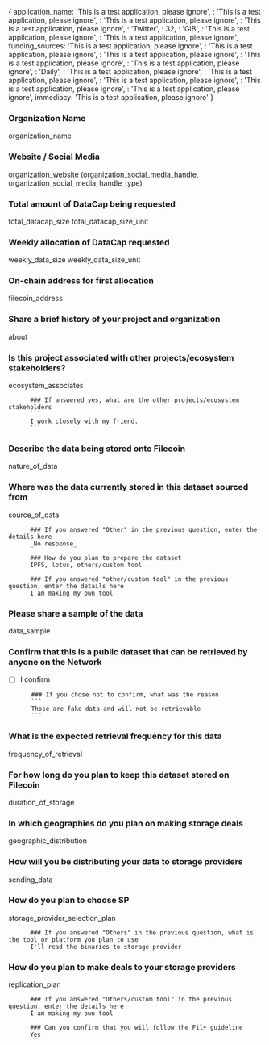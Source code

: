 {
  application_name: 'This is a test application, please ignore',
  : 'This is a test application, please ignore',
  : 'This is a test application, please ignore',
  : 'This is a test application, please ignore',
  : 'Twitter',
  : 32,
  : 'GiB',
  : 'This is a test application, please ignore',
  : 'This is a test application, please ignore',
  funding_sources: 'This is a test application, please ignore',
  : 'This is a test application, please ignore',
  : 'This is a test application, please ignore',
  : 'This is a test application, please ignore',
  : 'This is a test application, please ignore',
  : 'Daily',
  : 'This is a test application, please ignore',
  : 'This is a test application, please ignore',
  : 'This is a test application, please ignore',
  : 'This is a test application, please ignore',
  : 'This is a test application, please ignore',
  immediacy: 'This is a test application, please ignore'
}

### Organization Name
organization_name

### Website / Social Media
organization_website (organization_social_media_handle, organization_social_media_handle_type)

### Total amount of DataCap being requested
total_datacap_size total_datacap_size_unit

### Weekly allocation of DataCap requested
weekly_data_size weekly_data_size_unit

### On-chain address for first allocation
filecoin_address

### Share a brief history of your project and organization
about

### Is this project associated with other projects/ecosystem stakeholders?
ecosystem_associates

          ### If answered yes, what are the other projects/ecosystem stakeholders
          ```
          I work closely with my friend.
          ```

### Describe the data being stored onto Filecoin
nature_of_data

### Where was the data currently stored in this dataset sourced from
source_of_data

          ### If you answered "Other" in the previous question, enter the details here
          _No response_

          ### How do you plan to prepare the dataset
          IPFS, lotus, others/custom tool

          ### If you answered "other/custom tool" in the previous question, enter the details here
          I am making my own tool

### Please share a sample of the data
data_sample

### Confirm that this is a public dataset that can be retrieved by anyone on the Network
* [ ]  I confirm

          ### If you chose not to confirm, what was the reason
          ```
          Those are fake data and will not be retrievable
          ```

### What is the expected retrieval frequency for this data
frequency_of_retrieval

### For how long do you plan to keep this dataset stored on Filecoin
duration_of_storage

### In which geographies do you plan on making storage deals
geographic_distribution

### How will you be distributing your data to storage providers
sending_data

### How do you plan to choose SP
storage_provider_selection_plan

          ### If you answered "Others" in the previous question, what is the tool or platform you plan to use
          I'll read the binaries to storage provider

### How do you plan to make deals to your storage providers
replication_plan

          ### If you answered "Others/custom tool" in the previous question, enter the details here
          I am making my own tool

          ### Can you confirm that you will follow the Fil+ guideline
          Yes
